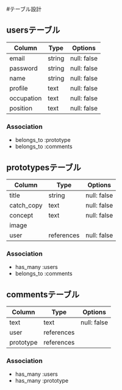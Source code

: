 #テーブル設計

## usersテーブル

| Column    | Type   | Options     |
| --------- | ------ | ----------- |
| email     | string | null: false |
| password  | string | null: false |
| name      | string | null: false |
| profile   | text   | null: false |
| occupation| text   | null: false |
| position  | text   | null: false |

### Association

- belongs_to :prototype
- belongs_to :comments

## prototypesテーブル

| Column    |  Type      | Options     |
| --------- | ---------- | ----------- |
| title     |  string    | null: false |
| catch_copy|  text      | null: false |
| concept   |  text      | null: false |
| image     |            |             |
| user      | references | null: false |

### Association

- has_many :users
- belongs_to :comments

## commentsテーブル

| Column    |  Type      | Options     |
| --------- |  --------- | ----------- |
| text      |  text      | null: false |
| user      | references |             |
| prototype | references |             |

### Association

- has_many :users
- has_many :prototype

